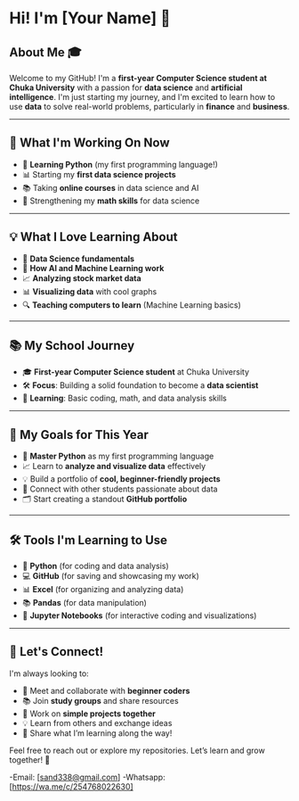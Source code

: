 # Hi! I'm [Your Name] 👋  

## About Me 🎓  
Welcome to my GitHub! I'm a **first-year Computer Science student at Chuka University** with a passion for **data science** and **artificial intelligence**. I'm just starting my journey, and I'm excited to learn how to use **data** to solve real-world problems, particularly in **finance** and **business**.  

---

## 🚀 What I'm Working On Now  
- 🌟 **Learning Python** (my first programming language!)  
- 📊 Starting my **first data science projects**  
- 📚 Taking **online courses** in data science and AI  
- 🧮 Strengthening my **math skills** for data science  

---

## 💡 What I Love Learning About  
- 🧠 **Data Science fundamentals**  
- 🤖 **How AI and Machine Learning work**  
- 📈 **Analyzing stock market data**  
- 📊 **Visualizing data** with cool graphs  
- 🔍 **Teaching computers to learn** (Machine Learning basics)  

---

## 📚 My School Journey  
- 🎓 **First-year Computer Science student** at Chuka University  
- 🛠️ **Focus**: Building a solid foundation to become a **data scientist**  
- 🧮 **Learning**: Basic coding, math, and data analysis skills  

---

## 🎯 My Goals for This Year  
- 🐍 **Master Python** as my first programming language  
- 📈 Learn to **analyze and visualize data** effectively  
- 💡 Build a portfolio of **cool, beginner-friendly projects**  
- 🤝 Connect with other students passionate about data  
- 🗂️ Start creating a standout **GitHub portfolio**  

---

## 🛠️ Tools I'm Learning to Use  
- 🐍 **Python** (for coding and data analysis)  
- 💻 **GitHub** (for saving and showcasing my work)  
- 📊 **Excel** (for organizing and analyzing data)  
- 📚 **Pandas** (for data manipulation)  
- 📝 **Jupyter Notebooks** (for interactive coding and visualizations)  

---

## 🤝 Let's Connect!  
I'm always looking to:  
- 👋 Meet and collaborate with **beginner coders**  
- 📚 Join **study groups** and share resources  
- 🤝 Work on **simple projects together**  
- 💡 Learn from others and exchange ideas  
- 🌟 Share what I’m learning along the way!  

Feel free to reach out or explore my repositories. Let’s learn and grow together! 🚀  


-Email: [sand338@gmail.com]
-Whatsapp: [https://wa.me/c/254768022630]




